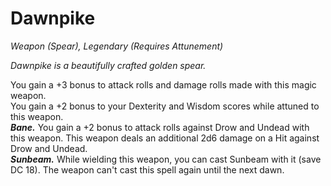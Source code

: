 # Dawnpike
*Weapon (Spear), Legendary (Requires Attunement)*

*Dawnpike is a beautifully crafted golden spear.*

You gain a +3 bonus to attack rolls and damage rolls made with this magic weapon.  
You gain a +2 bonus to your Dexterity and Wisdom scores while attuned to this weapon.  
***Bane.*** You gain a +2 bonus to attack rolls against Drow and Undead with this weapon. This weapon deals an additional 2d6 damage on a Hit against Drow and Undead.  
***Sunbeam.*** While wielding this weapon, you can cast Sunbeam with it (save DC 18). The weapon can't cast this spell again until the next dawn.  